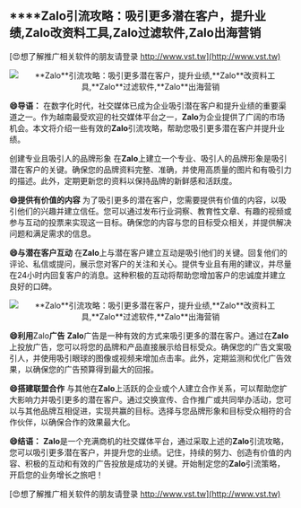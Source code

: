 ## ****Zalo**引流攻略：吸引更多潜在客户，提升业绩,**Zalo**改资料工具,**Zalo**过滤软件,**Zalo**出海营销**

[😍想了解推广相关软件的朋友请登录 http://www.vst.tw](http://www.vst.tw)

 <center><img src="https://vst.tw/MP4/tuiguang/png/8.png" alt="**Zalo**引流攻略：吸引更多潜在客户，提升业绩,**Zalo**改资料工具,**Zalo**过滤软件,**Zalo**出海营销"></center>

**😄导语：**
在数字化时代，社交媒体已成为企业吸引潜在客户和提升业绩的重要渠道之一。作为越南最受欢迎的社交媒体平台之一，**Zalo**为企业提供了广阔的市场机会。本文将介绍一些有效的**Zalo**引流攻略，帮助您吸引更多潜在客户并提升业绩。

创建专业且吸引人的品牌形象
在**Zalo**上建立一个专业、吸引人的品牌形象是吸引潜在客户的关键。确保您的品牌资料完整、准确，并使用高质量的图片和有吸引力的描述。此外，定期更新您的资料以保持品牌的新鲜感和活跃度。

**😄提供有价值的内容**
为了吸引更多的潜在客户，您需要提供有价值的内容，以吸引他们的兴趣并建立信任。您可以通过发布行业洞察、教育性文章、有趣的视频或参与互动的投票来实现这一目标。确保您的内容与您的目标受众相关，并提供解决问题和满足需求的信息。

**😄与潜在客户互动**
在**Zalo**上与潜在客户建立互动是吸引他们的关键。回复他们的评论、私信或提问，展示您对客户的关注和关心。提供专业且有用的建议，并尽量在24小时内回复客户的消息。这种积极的互动将帮助您增加客户的忠诚度并建立良好的口碑。

 <center><img src="https://vst.tw/MP4/tuiguang/png/8.png" alt="**Zalo**引流攻略：吸引更多潜在客户，提升业绩,**Zalo**改资料工具,**Zalo**过滤软件,**Zalo**出海营销"></center>

**😄利用**Zalo**广告**
**Zalo**广告是一种有效的方式来吸引更多的潜在客户。通过在**Zalo**上投放广告，您可以将您的品牌和产品直接展示给目标受众。确保您的广告文案吸引人，并使用吸引眼球的图像或视频来增加点击率。此外，定期监测和优化广告效果，以确保您的广告预算得到最大的回报。

**😄搭建联盟合作**
与其他在**Zalo**上活跃的企业或个人建立合作关系，可以帮助您扩大影响力并吸引更多的潜在客户。通过交换宣传、合作推广或共同举办活动，您可以与其他品牌互相促进，实现共赢的目标。选择与您品牌形象和目标受众相符的合作伙伴，以确保合作的效果最大化。

**😄结语：**
**Zalo**是一个充满商机的社交媒体平台，通过采取上述的**Zalo**引流攻略，您可以吸引更多潜在客户，并提升您的业绩。记住，持续的努力、创造有价值的内容、积极的互动和有效的广告投放是成功的关键。开始制定您的**Zalo**引流策略，开启您的业务增长之旅吧！

[😍想了解推广相关软件的朋友请登录 http://www.vst.tw](http://www.vst.tw)



